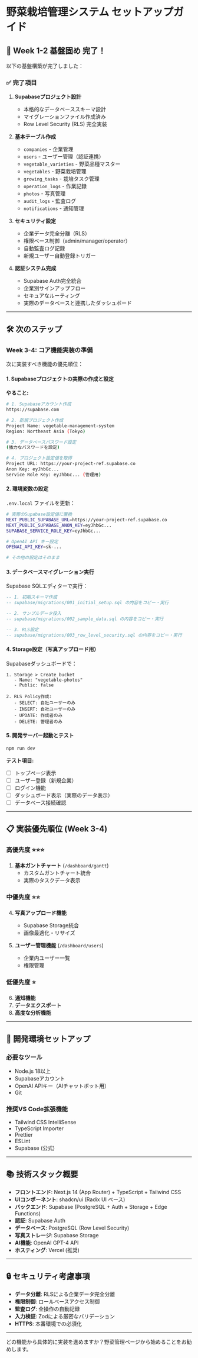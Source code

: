 # 野菜栽培管理システム セットアップガイド

## 🚀 Week 1-2 基盤固め 完了！

以下の基盤構築が完了しました：

### ✅ 完了項目

1. **Supabaseプロジェクト設計**
   - 本格的なデータベーススキーマ設計
   - マイグレーションファイル作成済み
   - Row Level Security (RLS) 完全実装

2. **基本テーブル作成**
   - `companies` - 企業管理
   - `users` - ユーザー管理（認証連携）
   - `vegetable_varieties` - 野菜品種マスター
   - `vegetables` - 野菜栽培管理
   - `growing_tasks` - 栽培タスク管理
   - `operation_logs` - 作業記録
   - `photos` - 写真管理
   - `audit_logs` - 監査ログ
   - `notifications` - 通知管理

3. **セキュリティ設定**
   - 企業データ完全分離（RLS）
   - 権限ベース制御（admin/manager/operator）
   - 自動監査ログ記録
   - 新規ユーザー自動登録トリガー

4. **認証システム完成**
   - Supabase Auth完全統合
   - 企業別サインアップフロー
   - セキュアなルーティング
   - 実際のデータベースと連携したダッシュボード

---

## 🛠️ 次のステップ

### Week 3-4: コア機能実装の準備

次に実装すべき機能の優先順位：

#### 1. Supabaseプロジェクトの実際の作成と設定

**やること:**
```bash
# 1. Supabaseアカウント作成
https://supabase.com

# 2. 新規プロジェクト作成
Project Name: vegetable-management-system
Region: Northeast Asia (Tokyo)

# 3. データベースパスワード設定
(強力なパスワードを設定)

# 4. プロジェクト設定値を取得
Project URL: https://your-project-ref.supabase.co
Anon Key: eyJhbGc...
Service Role Key: eyJhbGc... (管理用)
```

#### 2. 環境変数の設定

`.env.local` ファイルを更新：
```bash
# 実際のSupabase設定値に置換
NEXT_PUBLIC_SUPABASE_URL=https://your-project-ref.supabase.co
NEXT_PUBLIC_SUPABASE_ANON_KEY=eyJhbGc...
SUPABASE_SERVICE_ROLE_KEY=eyJhbGc...

# OpenAI API キー設定
OPENAI_API_KEY=sk-...

# その他の設定はそのまま
```

#### 3. データベースマイグレーション実行

Supabase SQLエディターで実行：
```sql
-- 1. 初期スキーマ作成
-- supabase/migrations/001_initial_setup.sql の内容をコピー・実行

-- 2. サンプルデータ投入
-- supabase/migrations/002_sample_data.sql の内容をコピー・実行

-- 3. RLS設定
-- supabase/migrations/003_row_level_security.sql の内容をコピー・実行
```

#### 4. Storage設定（写真アップロード用）

Supabaseダッシュボードで：
```
1. Storage > Create bucket
   - Name: "vegetable-photos"
   - Public: false

2. RLS Policy作成:
   - SELECT: 自社ユーザーのみ
   - INSERT: 自社ユーザーのみ
   - UPDATE: 作成者のみ
   - DELETE: 管理者のみ
```

#### 5. 開発サーバー起動とテスト

```bash
npm run dev
```

**テスト項目:**
- [ ] トップページ表示
- [ ] ユーザー登録（新規企業）
- [ ] ログイン機能
- [ ] ダッシュボード表示（実際のデータ表示）
- [ ] データベース接続確認

---

## 📋 実装優先順位 (Week 3-4)

### 高優先度 ⭐⭐⭐
1. **基本ガントチャート** (`/dashboard/gantt`)
   - カスタムガントチャート統合
   - 実際のタスクデータ表示

### 中優先度 ⭐⭐
4. **写真アップロード機能**
   - Supabase Storage統合
   - 画像最適化・リサイズ

5. **ユーザー管理機能** (`/dashboard/users`)
   - 企業内ユーザー一覧
   - 権限管理

### 低優先度 ⭐
6. **通知機能**
7. **データエクスポート**
8. **高度な分析機能**

---

## 🔧 開発環境セットアップ

### 必要なツール
- Node.js 18以上
- Supabaseアカウント
- OpenAI APIキー（AIチャットボット用）
- Git

### 推奨VS Code拡張機能
- Tailwind CSS IntelliSense
- TypeScript Importer
- Prettier
- ESLint
- Supabase (公式)

---

## 📚 技術スタック概要

- **フロントエンド**: Next.js 14 (App Router) + TypeScript + Tailwind CSS
- **UIコンポーネント**: shadcn/ui (Radix UI ベース)
- **バックエンド**: Supabase (PostgreSQL + Auth + Storage + Edge Functions)
- **認証**: Supabase Auth
- **データベース**: PostgreSQL (Row Level Security)
- **写真ストレージ**: Supabase Storage
- **AI機能**: OpenAI GPT-4 API
- **ホスティング**: Vercel (推奨)

---

## 🔒 セキュリティ考慮事項

- **データ分離**: RLSによる企業データ完全分離
- **権限制御**: ロールベースアクセス制御
- **監査ログ**: 全操作の自動記録
- **入力検証**: Zodによる厳密なバリデーション
- **HTTPS**: 本番環境での必須化

---

どの機能から具体的に実装を進めますか？野菜管理ページから始めることをお勧めします。